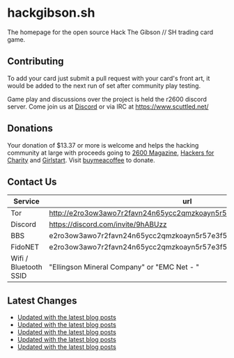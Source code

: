 # hackgibson.sh
The homepage for the open source Hack The Gibson // SH trading card game.


## Contributing

To add your card just submit a pull request with your card's front art, it would be added to the next run of set after community play testing.

Game play and discussions over the project is held the r2600 discord server. Come join us at [Discord](https://discord.com/invite/9hABUzz) or via IRC at https://www.scuttled.net/


## Donations

Your donation of $13.37 or more is welcome and helps the hacking community at large with proceeds going to [2600 Magazine](https://2600.com/), [Hackers for Charity](https://hackersforcharity.org) and [Girlstart](https://girlstart.org).  Visit [buymeacoffee](https://www.buymeacoffee.com/hackgibson.sh) to donate.


## Contact Us

Service | url
-|-
Tor | http://e2ro3ow3awo7r2favn24n65ycc2qmzkoayn5r57e3f56nvjwdcgg32ad.onion
Discord | https://discord.com/invite/9hABUzz
BBS | e2ro3ow3awo7r2favn24n65ycc2qmzkoayn5r57e3f56nvjwdcgg32ad.onion:23
FidoNET | e2ro3ow3awo7r2favn24n65ycc2qmzkoayn5r57e3f56nvjwdcgg32ad.onion:24554
Wifi / Bluetooth SSID | "Ellingson Mineral Company" or "EMC Net - <fidonet address>"

## Latest Changes
<!-- BLOG-POST-LIST:START -->
- [Updated with the latest blog posts](https://github.com/DFW2600/hackgibson.sh/commit/7a1847f6fafd0a5e3ba5800317e09ab7ecb95fd1)
- [Updated with the latest blog posts](https://github.com/DFW2600/hackgibson.sh/commit/a3fbd2967fd0e097dc23f6bd3195c68bac95a031)
- [Updated with the latest blog posts](https://github.com/DFW2600/hackgibson.sh/commit/d2ef53524c748c74023d7f52bc48e24785d17ffe)
- [Updated with the latest blog posts](https://github.com/DFW2600/hackgibson.sh/commit/21183512c2e1cdb63375e4e63e5b9d62b7082f92)
- [Updated with the latest blog posts](https://github.com/DFW2600/hackgibson.sh/commit/c549f3557167e3148f3f91b9a0448e8c55a97379)
<!-- BLOG-POST-LIST:END -->
